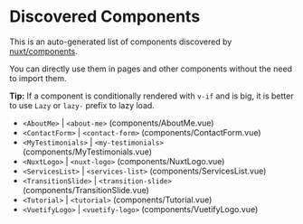 # Discovered Components

This is an auto-generated list of components discovered by [nuxt/components](https://github.com/nuxt/components).

You can directly use them in pages and other components without the need to import them.

**Tip:** If a component is conditionally rendered with `v-if` and is big, it is better to use `Lazy` or `lazy-` prefix to lazy load.

- `<AboutMe>` | `<about-me>` (components/AboutMe.vue)
- `<ContactForm>` | `<contact-form>` (components/ContactForm.vue)
- `<MyTestimonials>` | `<my-testimonials>` (components/MyTestimonials.vue)
- `<NuxtLogo>` | `<nuxt-logo>` (components/NuxtLogo.vue)
- `<ServicesList>` | `<services-list>` (components/ServicesList.vue)
- `<TransitionSlide>` | `<transition-slide>` (components/TransitionSlide.vue)
- `<Tutorial>` | `<tutorial>` (components/Tutorial.vue)
- `<VuetifyLogo>` | `<vuetify-logo>` (components/VuetifyLogo.vue)
